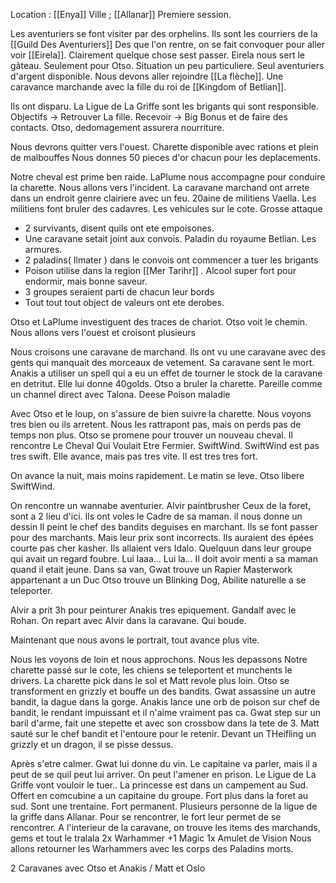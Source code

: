 Location : [[Enya]] 
Ville ; [[Allanar]]
Premiere session.

Les aventuriers se font visiter par des orphelins. Ils sont les courriers de la [[Guild Des Aventuriers]]
Des que l'on rentre, on se fait convoquer pour aller voir [[Eirela]]. Clairement quelque chose sest passer. 
Eirela nous sert le gâteau. Seulement pour Otso.
Situation un peu particuliere. Seul aventuriers d'argent disponible. 
Nous devons aller rejoindre [[La flèche]]. Une caravance marchande avec la fille du roi de [[Kingdom of Betlian]].

Ils ont disparu. La Ligue de La Griffe sont les brigants qui sont responsible. 
Objectifs -> Retrouver La fille. 
Recevoir -> Big Bonus et de faire des contacts. 
Otso, dedomagement assurera nourriture. 

Nous devrons quitter vers l'ouest. Charette disponible avec rations et plein de malbouffes
Nous donnes 50 pieces d'or chacun pour les deplacements. 

Notre cheval est prime ben raide. LaPlume nous accompagne pour conduire la charette.
Nous allons vers l'incident.
La caravane marchand ont arrete dans un endroit genre clairiere avec un feu. 20aine de militiens
Vaella. Les militiens font bruler des cadavres. Les vehicules sur le cote. Grosse attaque
- 2 survivants, disent quils ont ete empoisones.
- Une caravane setait joint aux convois. Paladin du royaume Betlian. Les armures.
- 2 paladins( Ilmater ) dans le convois ont commencer a tuer les brigants
- Poison utilise dans la region [[Mer Tarihr]] . Alcool super fort pour endormir, mais bonne saveur. 
- 3 groupes seraient parti de chacun leur bords
- Tout tout tout object de valeurs ont ete derobes. 

Otso et LaPlume investiguent des traces de chariot. Otso voit le chemin. 
Nous allons vers l'ouest et croisont plusieurs 

Nous croisons une caravane de marchand. Ils ont vu une caravane avec des gents qui manquait des morceaux de vetement.
Sa caravane sent le mort.
Anakis a utiliser un spell qui a eu un effet de tourner le stock de la caravane en detritut. Elle lui donne 40golds. Otso a bruler la charette. 
Pareille comme un channel direct avec Talona. Deese Poison maladie

Avec Otso et le loup, on s'assure de bien suivre la charette. Nous voyons tres bien ou ils arretent. Nous les rattrapont pas, mais on perds pas de temps non plus.
Otso se promene pour trouver un nouveau cheval. Il rencontre Le Cheval Qui Voulait Etre Fermier. SwiftWind. SwiftWind est pas tres swift. Elle avance, mais pas tres vite. Il est tres tres fort. 

On avance la nuit, mais moins rapidement.
Le matin se leve. Otso libere SwiftWind. 

On rencontre un wannabe aventurier. 
Alvir paintbrusher
Ceux de la foret, sont a 2 lieu d'ici. Ils ont voles le Cadre de sa maman. il nous donne un dessin
Il peint le chef des bandits deguises en marchant. Ils se font passer pour des marchants. Mais leur prix sont incorrects.
Ils auraient des épées courte pas cher kasher.
Ils allaient vers Idalo. 
Quelquun dans leur groupe qui avait un regard foubre. Lui laaa...  Lui la... Il doit avoir menti a sa maman quand il etait jeune. 
Dans sa van, Gwat trouve un Rapier Masterwork appartenant a un Duc
Otso trouve un Blinking Dog, Abilite naturelle a se teleporter. 

Alvir a prit 3h pour peinturer Anakis tres epiquement. Gandalf avec le Rohan. 
On repart avec Alvir dans la caravane. Qui boude. 

Maintenant que nous avons le portrait, tout avance plus vite. 

Nous les voyons de loin et nous approchons. Nous les depassons
Notre charette passé sur le cote, les chiens se teleportent et munchents le drivers. La charette pick dans le sol et Matt revole plus loin. Otso se transforment en grizzly et bouffe un des bandits. Gwat assassine un autre bandit, la dague dans la gorge. Anakis lance une orb de poison sur chef de bandit, le rendant impuissant et il n'aime vraiment pas ca. 
Gwat step sur un baril d'arme, fait une stepette et avec son crossbow dans la tete de 3.
Matt sauté sur le chef bandit et l'entoure pour le retenir. Devant un THeifling un grizzly et un dragon, il se pisse dessus.

Après s'etre calmer. Gwat lui donne du vin.  Le capitaine va parler, mais il a peut de se quil peut lui arriver. On peut l'amener en prison. Le Ligue de La Griffe vont vouloir le tuer..
La princesse est dans un campement au Sud. Offert en comcubine a un capitaine du groupe. 
Fort plus dans la foret au sud. Sont une trentaine. Fort permanent. Plusieurs personne de la ligue de la griffe dans Allanar. Pour se rencontrer, le fort leur permet de se rencontrer. 
A l'interieur de la caravane, on trouve les items des marchands, gems et tout le tralala
2x Warhammer +1 Magic
1x Amulet de Vision
Nous allons retourner les Warhammers avec les corps des Paladins morts. 

2 Caravanes avec Otso et Anakis / Matt et Oslo


